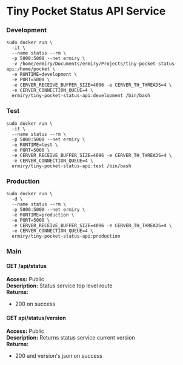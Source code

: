 # Tiny Pocket Status API Service

### Development

```
sudo docker run \
  -it \
  --name status --rm \
  -p 5000:5000 --net ermiry \
  -v /home/ermiry/Documents/ermiry/Projects/tiny-pocket-status-api:/home/pocket \
  -e RUNTIME=development \
  -e PORT=5000 \
  -e CERVER_RECEIVE_BUFFER_SIZE=4096 -e CERVER_TH_THREADS=4 \
  -e CERVER_CONNECTION_QUEUE=4 \
  ermiry/tiny-pocket-status-api:development /bin/bash
```

### Test

```
sudo docker run \
  -it \
  --name status --rm \
  -p 5000:5000 --net ermiry \
  -e RUNTIME=test \
  -e PORT=5000 \
  -e CERVER_RECEIVE_BUFFER_SIZE=4096 -e CERVER_TH_THREADS=4 \
  -e CERVER_CONNECTION_QUEUE=4 \
  ermiry/tiny-pocket-status-api:test /bin/bash
```

### Production

```
sudo docker run \
  -d \
  --name status --rm \
  -p 5000:5000 --net ermiry \
  -e RUNTIME=production \
  -e PORT=5000 \
  -e CERVER_RECEIVE_BUFFER_SIZE=4096 -e CERVER_TH_THREADS=4 \
  -e CERVER_CONNECTION_QUEUE=4 \
  ermiry/tiny-pocket-status-api:production
```

### Main

#### GET /api/status
**Access:** Public \
**Description:** Status service top level route \
**Returns:**
  - 200 on success

#### GET api/status/version
**Access:** Public \
**Description:** Returns status service current version \
**Returns:**
  - 200 and version's json on success
